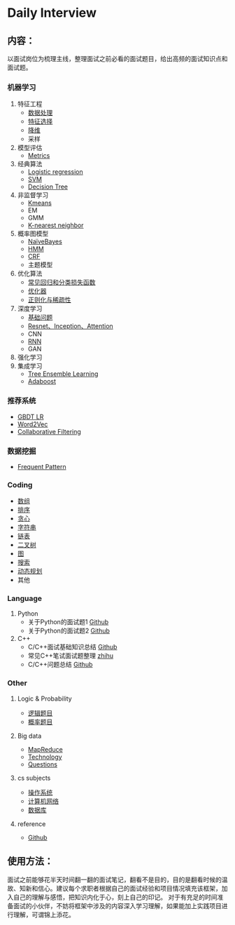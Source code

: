 # Daily Interview


## 内容：
以面试岗位为梳理主线，整理面试之前必看的面试题目，给出高频的面试知识点和面试题。


### 机器学习
1. 特征工程
   + [数据处理](machine-learning/data_processing.md)
   + [特征选择](machine-learning/feature_selection.md)
   + [降维](machine-learning/pca.md)
   + 采样
2. 模型评估
   + [Metrics](/machine-learning/metrics.md)
3. 经典算法
   + [Logistic regression](./machine-learning/logistic_regression.md)
   + [SVM](./machine-learning/SVM.md)
   + [Decision Tree](./machine-learning/DecisionTree.md)
4. 非监督学习
   + [Kmeans](./machine-learning/kmeans.md)
   + EM
   + GMM
   + [K-nearest neighbor](./machine-learning/kNN.md)
5. 概率图模型
   + [NaïveBayes](./machine-learning/NaïveBayes.md)
   + [HMM](./machine-learning/HMM.md)
   + [CRF](./machine-learning/CRF.md)
   + 主题模型
6. 优化算法
   + [常见回归和分类损失函数](./machine-learning/loss_functions.md)
   + [优化器](./machine-learning/optimizer.md)
   + [正则化与稀疏性](./machine-learning/regularization.md)
7. 深度学习
   + [基础问题](./machine-learning/deep_learning_basic.md)
   + [Resnet、Inception、Attention](./machine-learning/dl_structure.md)
   + CNN
   + [RNN](./machine-learning/rnn.md)
   + GAN
8. 强化学习
9. 集成学习
   + [Tree Ensemble Learning](./machine-learning/tree_ensemble_learning.md)
   + [Adaboost](./machine-learning/Adaboost.md)

### 推荐系统
   + [GBDT LR](./machine-learning/gbdt_lr.md)
   + [Word2Vec](./machine-learning/word2vec.md)
   + [Collaborative Filtering](./machine-learning/collaborative_filtering.md)

### 数据挖掘
   + [Frequent Pattern](./machine-learning/frequent_pattern.md)

### Coding
   + [数组](./coding/Array.md)
   + [排序](./coding/sort.md)
   + [贪心](./coding/greedy.md)
   + [字符串](./coding/string.md)
   + [链表](./coding/linklist.md)
   + [二叉树](./coding/binaryTree.md)
   + [图](./coding/graph.md)
   + [搜索](./coding/search.md)
   + [动态规划](./coding/dp.md)
   + 其他

### Language
1. Python
   + 关于Python的面试题1 [Github](https://github.com/taizilongxu/interview_python)
   + 关于Python的面试题2 [Github](https://github.com/kenwoodjw/python_interview_question)
2. C++
   + C/C++面试基础知识总结 [Github](https://github.com/huihut/interview)
   + 常见C++笔试面试题整理 [zhihu](https://zhuanlan.zhihu.com/p/69999591)
   + C/C++问题总结 [Github](https://github.com/linw7/Skill-Tree/blob/master/%E7%BC%96%E7%A8%8B%E8%AF%AD%E8%A8%80C++.md)
### Other
1. Logic & Probability
   + [逻辑题目](./logic-probability/logic.md)
   + [概率题目](./logic-probability/probability.md)

2. Big data
   + [MapReduce](./big-data/mapreduce.md)
   + [Technology](./big-data/Technology.md)
   + [Questions](./big-data/questions.md)

3. cs subjects
   + [操作系统](./cs-subjects/opreating-systems.md)
   + [计算机网络](./cs-subjects/compute-networks.md)
   + [数据库](./cs-subjects/dbms.md)

4. reference
   + [Github](https://github.com/lcylmhlcy/Awesome-algorithm-interview)


## 使用方法：
面试之前能够花半天时间翻一翻的面试笔记，翻看不是目的，目的是翻看时候的温故、知新和信心。建议每个求职者根据自己的面试经验和项目情况填充该框架，加入自己的理解与感悟，把知识内化于心，刻上自己的印记。
对于有充足的时间准备面试的小伙伴，不妨将框架中涉及的内容深入学习理解，如果能加上实践项目进行理解，可谓锦上添花。
